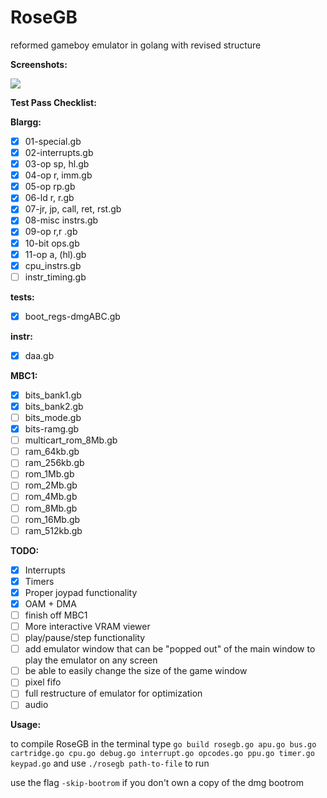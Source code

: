 # RoseGB
reformed gameboy emulator in golang with revised structure

**Screenshots:**

![](https://github.com/strayacode/RoseGB/blob/master/screenshots/pic1.png)

**Test Pass Checklist:**

**Blargg:**
- [x] 01-special.gb
- [x] 02-interrupts.gb
- [x] 03-op sp, hl.gb
- [x] 04-op r, imm.gb
- [x] 05-op rp.gb
- [x] 06-ld r, r.gb
- [x] 07-jr, jp, call, ret, rst.gb
- [x] 08-misc instrs.gb
- [x] 09-op r,r .gb
- [x] 10-bit ops.gb
- [x] 11-op a, (hl).gb
- [x] cpu_instrs.gb
- [ ] instr_timing.gb

**tests:**
- [x] boot_regs-dmgABC.gb

**instr:**
- [x] daa.gb

**MBC1:**
- [x] bits_bank1.gb
- [x] bits_bank2.gb
- [ ] bits_mode.gb
- [x] bits-ramg.gb
- [ ] multicart_rom_8Mb.gb
- [ ] ram_64kb.gb
- [ ] ram_256kb.gb
- [ ] rom_1Mb.gb
- [ ] rom_2Mb.gb
- [ ] rom_4Mb.gb
- [ ] rom_8Mb.gb
- [ ] rom_16Mb.gb
- [ ] ram_512kb.gb

**TODO:**
- [x] Interrupts
- [x] Timers
- [x] Proper joypad functionality
- [x] OAM + DMA
- [ ] finish off MBC1
- [ ] More interactive VRAM viewer
- [ ] play/pause/step functionality
- [ ] add emulator window that can be "popped out" of the main window to play the emulator on any screen
- [ ] be able to easily change the size of the game window
- [ ] pixel fifo
- [ ] full restructure of emulator for optimization
- [ ] audio

**Usage:**

to compile RoseGB in the terminal type ```go build rosegb.go apu.go bus.go cartridge.go cpu.go debug.go interrupt.go opcodes.go ppu.go timer.go keypad.go``` and use ```./rosegb path-to-file``` to run

use the flag ```-skip-bootrom``` if you don't own a copy of the dmg bootrom
